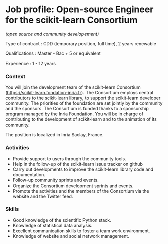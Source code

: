 # Job profile: Open-source Engineer for the scikit-learn Consortium 
*(open source and community developement)*

Type of contract : CDD (temporary position, full time), 2 years renewable

Qualifications : Master - Bac + 5 or equivalent

Experience : 1 - 12 years

### Context
You will join the development team of the scikit-learn Consortium (https://scikit-learn.fondation-inria.fr).
The Consortium employs central contributors to the scikit-learn library, to support the scikit-learn developer community.
The priorities of the foundation are set jointly by the community and the sponsors.
The Consortium is funded thanks to a sponsorship program managed by the Inria Foundation. 
You will be in charge of contributing to the development of scikit-learn and to the animation of its community.

The position is localized in Inria Saclay, France.

### Activities
-	Provide support to users through the community tools.
-	Help in the follow-up of the scikit-learn issue tracker on github
-	Carry out developments to improve the scikit-learn library code and documentation.
-	Follow-up community sprints and events.
-	Organize the Consortium development sprints and events.
-	Promote the activities and the members of the Consortium via the website and the Twitter feed.

### Skills
-	Good knowledge of the scientific Python stack.
-	Knowledge of statistical data analysis.
-	Excellent communication skills to foster a team work environment.
-	Knowledge of website and social network management.

